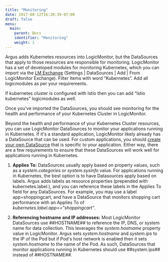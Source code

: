 ```yaml
---
title: "Monitoring"
date: 2017-08-12T16:20:39-07:00
draft: false
menu:
  main:
    parent: Docs
    identifier: "Monitoring"
    weight: 1
---
```


Argus adds Kubernetes resources into LogicMonitor, but the DataSources that
apply to those resources are responsible for monitoring. LogicMonitor has a set
 of developed modules for monitoring Kubernetes, which you can import via the
 [LM Exchange](https://www.logicmonitor.com/support/settings/logicmodules/lm-exchange/)
 (Settings | DataSources | Add | From LogicMonitor Exchange). Filter Items with word “Kubernetes”. Add all logicmodules as per your requirements.

If kubernetes cluster is configured with Istio then you can add “Istio kubernetes” logicmodules as well.

Once you've imported the DataSources, you should see monitoring for the health
and performance of your Kubernetes Cluster in LogicMonitor.

Beyond the health and performance of your Kubernetes Cluster resources, you can
 use LogicMonitor DataSources to monitor your applications running in
 Kubernetes. If it's a standard application, LogicMonitor likely already has a
 DataSource that can be used. For custom applications, you should
 [create your own DataSource](https://www.logicmonitor.com/support/datasources/creating-managing-datasources
  ) that is specific to your application. Either way, there are a few
  requirements to ensure that these DataSources will work well for applications
   running in Kubernetes.

1. **Applies To:**
  DataSources usually apply based on property values, such as a *system.categories* or *system.sysinfo* value. 
  For applications running in Kubernetes, the best option is to have Datasources apply based on labels.
  Argus adds labels as resource properties (prepended with kubernetes.label.), and you can reference these labels in the Applies To field for any DataSources. 
  For example, you may use a label app=shoppingcart, and have a DataSource that monitors shopping cart performance with an Applies To of *kubernetes.label.app=="shoppingcart"*.

2. **Referencing hostname and IP addresses:**
  Most LogicMonitor DataSources use ##HOSTNAME## to reference the IP, DNS, or system name for data collection. 
  This leverages the *system.hostname* property value in LogicMonitor. 
  Argus sets *system.hostname* and *system.ips* to the IP of the Pod but if Pod's host network is enabled then it sets *system.hostname* to the name of the Pod. 
  As such, DataSources that monitor applications running in Kubernetes should use ##system.ips## instead of ##HOSTNAME##.
